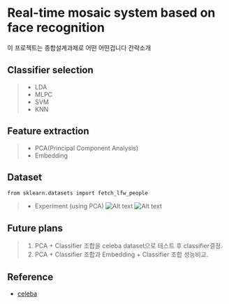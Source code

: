 # Real-time mosaic system based on face recognition
이 프로젝트는 종합설계과제로 어떤 어떤겁니다 간략소개
## Classifier selection
> * LDA
> * MLPC
> * SVM
> * KNN

## Feature extraction
> * PCA(Principal Component Analysis)
> * Embedding


## Dataset
 ```from sklearn.datasets import fetch_lfw_people```
> * Experiment (using PCA)
![Alt text](Fig/skleran_dataset_output/component_changes_variance.png)
![Alt text](Fig/skleran_dataset_output/component_time_accuracy.jpeg)

## Future plans
> 1. PCA + Classifier 조합을 celeba dataset으로 테스트 후 classifier결정.
> 2. PCA + Classifier 조합과 Embedding + Classifier 조합 성능비교.

## Reference
* [celeba](http://mmlab.ie.cuhk.edu.hk/projects/CelebA.html)
